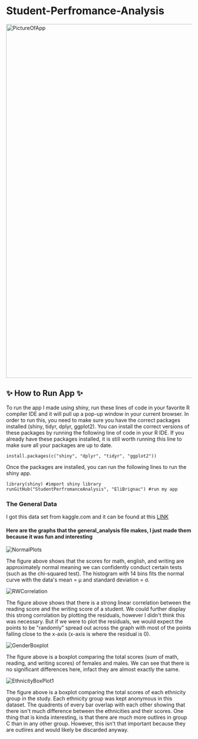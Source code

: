 # Student-Perfromance-Analysis
<img width="960" alt="PictureOfApp" src="https://user-images.githubusercontent.com/94129362/229425187-6e3d7305-2651-4d96-947b-ab76c0ffb981.png">

##  ✨ How to Run App ✨
To run the app I made using shiny, run these lines of code in your favorite R compiler IDE and it will pull up a pop-up window in your current browser. In order to run this, you need to make sure you have the correct packages installed (shiny, tidyr, dplyr, ggplot2). You can install the correct versions of these packages by running the following line of code in your R IDE. If you already have these packages installed, it is still worth running this line to make sure all your packages are up to date.
```
install.packages(c("shiny", "dplyr", "tidyr", "ggplot2"))
```

Once the packages are installed, you can run the following lines to run the shiny app.
```
library(shiny) #import shiny library
runGitHub("StudentPerfromanceAnalysis", "EliBrignac") #run my app
```


### The General Data
I got this data set from kaggle.com and it can be found at this [LINK](https://www.kaggle.com/datasets/rkiattisak/student-performance-in-mathematics) 
#### Here are the graphs that the general_analysis file makes, I just made them because it was fun and interesting



![NormalPlots](https://user-images.githubusercontent.com/94129362/229267996-06ae047c-2eaf-4b83-97d4-acf1819aa58d.png)

The figure above shows that the scores for math, english, and writing are approximately normal meaning we can confidently conduct
certain tests (such as the chi-squared test). The histogram with 14 bins fits the normal curve with the data's mean = µ and standard deviation =	σ.



![RWCorrelation](https://user-images.githubusercontent.com/94129362/229268011-3e2b6c77-9c4c-4d8e-9153-2401607380e9.png)

The figure above shows that there is a strong linear correlation between the reading score and the writing score of a student. 
We could further display this strong corrolation by plotting the residuals, however I didn't think this was necessary. But if we 
were to plot the residuals, we would expect the points to be "randomly" spread out across the graph with most of the points falling close
to the x-axis (x-axis is where the residual is 0).

![GenderBoxplot](https://user-images.githubusercontent.com/94129362/229268007-0a522763-b6ea-49f7-970b-48e1d1ba9e57.png)

The figure above is a boxplot comparing the total scores (sum of math, reading, and writing scores) of females and males.
We can see that there is no significant differences here, infact they are almost exactly the same.

![EthnicityBoxPlot1](https://user-images.githubusercontent.com/94129362/229268012-1c34de8f-91b3-461f-acc9-da35f17dc6c9.png)

The figure above is a boxplot comparing the total scores of each ethnicity group in the study. Each ethnicity group was kept anonymous
in this dataset. The quadrents of every bar overlap with each other showing that there isn't much difference between the ethnicities 
and their scores. One thing that is kinda interesting, is that there are much more outlires in group C than in any other group. However, 
this isn't that important because they are outlires and would likely be discarded anyway.

